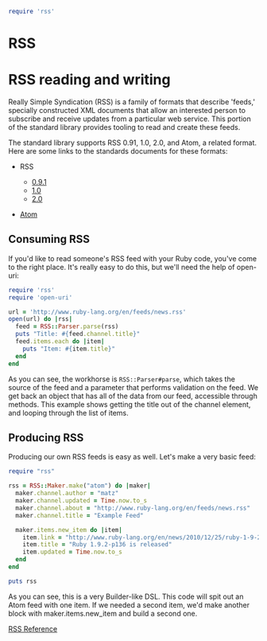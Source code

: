 
```ruby
require 'rss'
```

# RSS

# RSS reading and writing

Really Simple Syndication (RSS) is a family of formats that describe
'feeds,' specially constructed XML documents that allow an interested
person to subscribe and receive updates from a particular web service.
This portion of the standard library provides tooling to read and create
these feeds.

The standard library supports RSS 0.91, 1.0, 2.0, and Atom, a related
format. Here are some links to the standards documents for these
formats:

* RSS
  * [0.9.1](http://www.rssboard.org/rss-0-9-1-netscape)
  * [1.0](http://web.resource.org/rss/1.0/)
  * [2.0](http://www.rssboard.org/rss-specification)

* [Atom](http://tools.ietf.org/html/rfc4287)

## Consuming RSS

If you'd like to read someone's RSS feed with your Ruby code, you've
come to the right place. It's really easy to do this, but we'll need the
help of open-uri:


```ruby
require 'rss'
require 'open-uri'

url = 'http://www.ruby-lang.org/en/feeds/news.rss'
open(url) do |rss|
  feed = RSS::Parser.parse(rss)
  puts "Title: #{feed.channel.title}"
  feed.items.each do |item|
    puts "Item: #{item.title}"
  end
end
```

As you can see, the workhorse is `RSS::Parser#parse`, which takes the
source of the feed and a parameter that performs validation on the feed.
We get back an object that has all of the data from our feed, accessible
through methods. This example shows getting the title out of the channel
element, and looping through the list of items.

## Producing RSS

Producing our own RSS feeds is easy as well. Let's make a very basic
feed:


```ruby
require "rss"

rss = RSS::Maker.make("atom") do |maker|
  maker.channel.author = "matz"
  maker.channel.updated = Time.now.to_s
  maker.channel.about = "http://www.ruby-lang.org/en/feeds/news.rss"
  maker.channel.title = "Example Feed"

  maker.items.new_item do |item|
    item.link = "http://www.ruby-lang.org/en/news/2010/12/25/ruby-1-9-2-p136-is-released/"
    item.title = "Ruby 1.9.2-p136 is released"
    item.updated = Time.now.to_s
  end
end

puts rss
```

As you can see, this is a very Builder-like DSL. This code will spit out
an Atom feed with one item. If we needed a second item, we'd make
another block with maker.items.new\_item and build a second one.

[RSS
Reference](https://ruby-doc.org/stdlib-2.5.0/libdoc/rss/rdoc/RSS.html)

